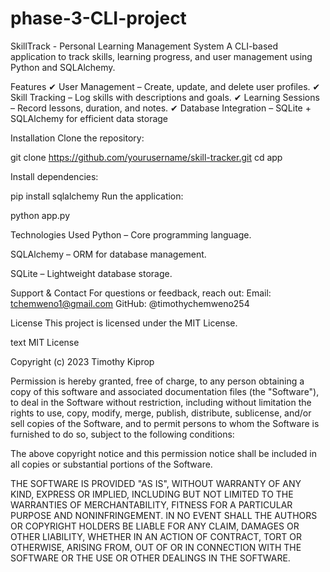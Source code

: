 # phase-3-CLI-project
SkillTrack - Personal Learning Management System
A CLI-based application to track skills, learning progress, and user management using Python and SQLAlchemy.

Features
✔ User Management – Create, update, and delete user profiles.
✔ Skill Tracking – Log skills with descriptions and goals.
✔ Learning Sessions – Record lessons, duration, and notes.
✔ Database Integration – SQLite + SQLAlchemy for efficient data storage

Installation
Clone the repository:


git clone https://github.com/yourusername/skill-tracker.git
cd app

Install dependencies:


   pip install sqlalchemy
   Run the application:


   python app.py

Technologies Used
Python – Core programming language.

SQLAlchemy – ORM for database management.

SQLite – Lightweight database storage.

Support & Contact
For questions or feedback, reach out:
 Email: tchemweno1@gmail.com
 GitHub: @timothychemweno254

  License
This project is licensed under the MIT License.

text
MIT License

Copyright (c) 2023 Timothy Kiprop

Permission is hereby granted, free of charge, to any person obtaining a copy
of this software and associated documentation files (the "Software"), to deal
in the Software without restriction, including without limitation the rights
to use, copy, modify, merge, publish, distribute, sublicense, and/or sell
copies of the Software, and to permit persons to whom the Software is
furnished to do so, subject to the following conditions:

The above copyright notice and this permission notice shall be included in all
copies or substantial portions of the Software.

THE SOFTWARE IS PROVIDED "AS IS", WITHOUT WARRANTY OF ANY KIND, EXPRESS OR
IMPLIED, INCLUDING BUT NOT LIMITED TO THE WARRANTIES OF MERCHANTABILITY,
FITNESS FOR A PARTICULAR PURPOSE AND NONINFRINGEMENT. IN NO EVENT SHALL THE
AUTHORS OR COPYRIGHT HOLDERS BE LIABLE FOR ANY CLAIM, DAMAGES OR OTHER
LIABILITY, WHETHER IN AN ACTION OF CONTRACT, TORT OR OTHERWISE, ARISING FROM,
OUT OF OR IN CONNECTION WITH THE SOFTWARE OR THE USE OR OTHER DEALINGS IN THE
SOFTWARE.
